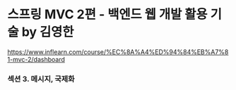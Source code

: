 # 스프링 MVC 2편 - 백엔드 웹 개발 활용 기술 by 김영한 
https://www.inflearn.com/course/%EC%8A%A4%ED%94%84%EB%A7%81-mvc-2/dashboard
### 섹션 3. 메시지, 국제화
